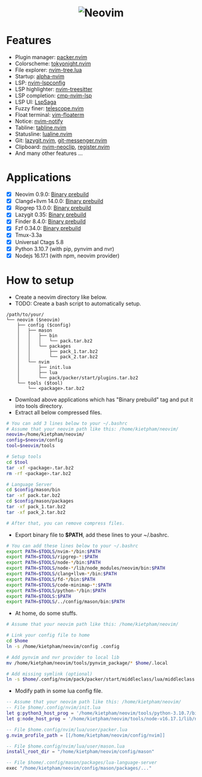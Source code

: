 <h1 align="center">
  <img src="https://raw.githubusercontent.com/neovim/neovim.github.io/master/logos/neovim-logo-300x87.png" alt="Neovim">
</h1>

# Features
- Plugin manager: [packer.nvim](https://github.com/wbthomason/packer.nvim)
- Colorscheme: [tokyonight.nvim](https://github.com/folke/tokyonight.nvim)
- File explorer: [nvim-tree.lua](https://github.com/nvim-tree/nvim-tree.lua)
- Startup: [alpha-nvim](https://github.com/goolord/alpha-nvim)
- LSP: [nvim-lspconfig](https://github.com/neovim/nvim-lspconfig)
- LSP highlighter: [nvim-treesitter](https://github.com/nvim-treesitter/nvim-treesitter)
- LSP completion: [cmp-nvim-lsp](https://github.com/hrsh7th/cmp-nvim-lsp)
- LSP UI: [LspSaga](https://github.com/glepnir/lspsaga.nvim)
- Fuzzy finer: [telescope.nvim](https://github.com/nvim-telescope/telescope.nvim)
- Float terminal: [vim-floaterm](https://github.com/voldikss/vim-floaterm)
- Notice: [nvim-notify](https://github.com/rcarriga/nvim-notify)
- Tabline: [tabline.nvim](https://github.com/kdheepak/tabline.nvim)
- Statusline: [lualine.nvim](https://github.com/nvim-lualine/lualine.nvim)
- Git: [lazygit.nvim](https://github.com/kdheepak/lazygit.nvim), [git-messenger.nvim](https://github.com/rhysd/git-messenger.vim)
- Clipboard: [nvim-neoclip](https://github.com/AckslD/nvim-neoclip.lua), [register.nvim](https://github.com/tversteeg/registers.nvim)
- And many other features ...

# Applications
- [x] Neovim 0.9.0: [Binary prebuild](https://github.com/neovim/neovim/releases/download/nightly/nvim-linux64.tar.gz)
- [x] Clangd+llvm 14.0.0: [Binary prebuild](https://github.com/llvm/llvm-project/releases/download/llvmorg-14.0.0/clang+llvm-14.0.0-x86_64-linux-gnu-ubuntu-18.04.tar.xz)
- [x] Ripgrep 13.0.0: [Binary prebuild](https://github.com/BurntSushi/ripgrep/releases/download/13.0.0/ripgrep-13.0.0-x86_64-unknown-linux-musl.tar.gz)
- [x] Lazygit 0.35: [Binary prebuild](https://github.com/jesseduffield/lazygit/releases/download/v0.35/lazygit_0.35_Linux_x86_64.tar.gz)
- [x] Finder 8.4.0: [Binary prebuild](https://github.com/sharkdp/fd/releases/download/v8.4.0/fd-v8.4.0-x86_64-unknown-linux-gnu.tar.gz)
- [x] Fzf 0.34.0: [Binary prebuild](https://github.com/junegunn/fzf/releases/download/0.34.0/fzf-0.34.0-linux_arm64.tar.gz)
- [x] Tmux-3.3a
- [x] Universal Ctags 5.8
- [x] Python 3.10.7 (with pip, pynvim and nvr)
- [x] Nodejs 16.17.1 (with npm, neovim provider)

# How to setup
- Create a neovim directory like below.
- TODO: Create a bash script to automatically setup.

```shell
/path/to/your/
└── neovim ($neovim)
    ├── config ($config)
    │   ├── mason
    │   │   ├── bin
    │   │   │   └── pack.tar.bz2             
    │   │   └── packages 
    │   │       ├── pack_1.tar.bz2 
    │   │       └── pack_2.tar.bz2   
    │   └── nvim
    │       ├── init.lua
    │       ├── lua
    │       └── pack/packer/start/plugins.tar.bz2
    └── tools ($tool)
        └── <package>.tar.bz2
```

- Download above applications which has "Binary prebuild" tag and put it into tools directory.
- Extract all below compressed files.

```bash
# You can add 3 lines below to your ~/.bashrc
# Assume that your neovim path like this: /home/kietpham/neovim/
neovim=/home/kietpham/neovim/
config=$neovim/config
tool=$neovim/tools

# Setup tools
cd $tool
tar -xf <package>.tar.bz2
rm -rf <package>.tar.bz2

# Language Server
cd $config/mason/bin
tar -xf pack.tar.bz2
cd $config/mason/packages
tar -xf pack_1.tar.bz2
tar -xf pack_2.tar.bz2

# After that, you can remove compress files.
```

- Export binary file to **$PATH**, add these lines to your ~/.bashrc.
 
```bash
# You can add these lines below to your ~/.bashrc
export PATH=$TOOLS/nvim-*/bin:$PATH
export PATH=$TOOLS/ripgrep-*:$PATH
export PATH=$TOOLS/node-*/bin:$PATH
export PATH=$TOOLS/node-*/lib/node_modules/neovim/bin:$PATH
export PATH=$TOOLS/clang+llvm-*/bin:$PATH
export PATH=$TOOLS/fd-*/bin:$PATH
export PATH=$TOOLS/code-minimap-*:$PATH
export PATH=$TOOLS/python-*/bin:$PATH
export PATH=$TOOLS:$PATH
export PATH=$TOOLS/../config/mason/bin:$PATH
```

- At home, do some stuffs.

```bash
# Assume that your neovim path like this: /home/kietpham/neovim/

# Link your config file to home
cd $home
ln -s /home/kietpham/neovim/config .config

# Add pynvim and nvr provider to local lib
mv /home/kietpham/neovim/tools/pynvim_package/* $home/.local

# Add missing symlink (optional)
ln -s $home/.config/nvim/pack/packer/start/middleclass/lua/middleclass.lua .
```

- Modify path in some lua config file.

```lua
-- Assume that your neovim path like this: /home/kietpham/neovim/
-- File $home/.config/nvim/init.lua
let g:python3_host_prog = '/home/kietpham/neovim/tools/python-3.10.7/bin/python3'
let g:node_host_prog = '/home/kietpham/neovim/tools/node-v16.17.1/lib/node_modules/neovim/bin/cli.js'

-- File $home.config/nvim/lua/user/packer.lua
g.nvim_profile_path = [[/home/kietpham/neovim/config/nvim]]

-- File $home.config/nvim/lua/user/mason.lua
install_root_dir = "/home/kietpham/neovim/config/mason"

-- File $home/.config/mason/packages/lua-language-server
exec "/home/kietpham/neovim/config/mason/packages/..."
```
